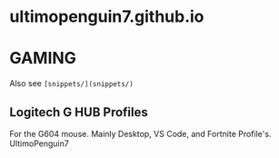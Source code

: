 # ultimopenguin7.github.io


# GAMING
Also see `[snippets/](snippets/)`

## Logitech G HUB Profiles
For the G604 mouse.
Mainly Desktop, VS Code, and Fortnite Profile's.
UltimoPenguin7